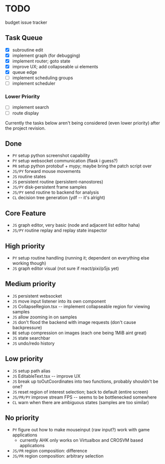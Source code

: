 # TODO

budget issue tracker

## Task Queue

- [x] subroutine edit
- [x] implement graph (for debugging)
- [x] implement router; goto state
- [x] improve UX; add collapseable ui elements
- [x] queue edge
- [ ] implement scheduling groups
- [ ] implement scheduler

### Lower Priority

- [ ] implement search
- [ ] route display

Currently the tasks below aren't being considered (even lower priority) after
the project revision.

## Done

- `PY` setup python screenshot capability
- `PY` setup websocket communication (flask i guess?)
- `PR` setup python protobuf + mypy; maybe bring the patch script over
- `JS/PY` forward mouse movements
- `JS` routine states
- `JS` persistent routine (persistent-nanostores)
- `JS/PY` disk-persistent frame samples
- `JS/PY` send routine to backend for analysis
- `CL` decision tree generation (ydf -- it's alright)

## Core Feature

- `JS` graph editor, very basic (node and adjacent list editor haha)
- `JS/PY` routine replay and replay state inspector

## High priority

- `PY` setup routine handling (running it; dependent on everything else working though)
- `JS` graph editor visual (not sure if react/pixi/p5js yet)

## Medium priority

- `JS` persistent websocket
- `JS` move input listener into its own component
- `JS` CollapseRegion.tsx -- implement collapseable region for viewing samples
- `JS` allow zooming in on samples
- `JS` don't flood the backend with image requests (don't cause backpressure)
- `BE` setup compression on images (each one being 1MiB aint great)
- `JS` state searchbar
- `JS` undo/redo history

## Low priority

- `JS` setup path alias
- `JS` EditableText.tsx -- improve UX
- `JS` break up toOutCoordinates into two functions, probably shouldn't be one?
- `JS` reset region of interest selection; back to default (entire screen)
- `JS/PR/PY` improve stream FPS -- seems to be bottlenecked somewhere
- `CL` warn when there are ambiguous states (samples are too similar)

## No priority

- `PY` figure out how to make mouseinput (raw input?) work with game applications
  - currently AHK only works on Virtualbox and CROSVM based applications
- `JS/PR` region composition: difference
- `JS/PR` region composition: arbitrary selection
